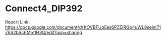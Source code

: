 # Connect4_DIP392

Report Link: https://docs.google.com/document/d/1tOVBFUqEes6PZEIRGb4uWL8seim71Z6S2bSc6Mm1H3Q/edit?usp=sharing
